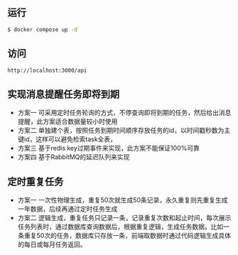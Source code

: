 ## 运行

```bash
$ docker compose up -d
```
## 访问

```bash
http://localhost:3000/api
```

## 实现消息提醒任务即将到期

- 方案一 可采用定时任务轮询的方式，不停查询即将到期的任务，然后给出消息提醒，此方案适合数据量较小时使用
- 方案二 单独建个表，按照任务到期时间顺序存放任务的id，以时间戳秒数为主键id，这样可以避免检索task全表，
- 方案三 基于redis key过期事件来实现，此方案不能保证100%可靠
- 方案四 基于RabbitMQ的延迟队列来实现

## 定时重复任务

- 方案一 一次性物理生成，重复50次就生成50条记录，永久重复则先重复生成一年数据，后续再通过定时任务生成
- 方案二 逻辑生成，重复任务只记录一条，记录重复次数和起止时间，每次展示任务列表时，通过数据库查询数据后，根据重复逻辑，生成任务数据。比如一条重复50次的任务，数据库只存放一条，前端取数据时通过代码逻辑生成具体的每日或每月任务返回。
